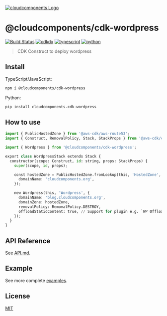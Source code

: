 [![cloudcomponents Logo](https://raw.githubusercontent.com/cloudcomponents/cdk-constructs/master/logo.png)](https://github.com/cloudcomponents/cdk-constructs)

# @cloudcomponents/cdk-wordpress

[![Build Status](https://github.com/cloudcomponents/cdk-constructs/workflows/Build/badge.svg)](https://github.com/cloudcomponents/cdk-constructs/actions?query=workflow=Build)
[![cdkdx](https://img.shields.io/badge/buildtool-cdkdx-blue.svg)](https://github.com/hupe1980/cdkdx)
[![typescript](https://img.shields.io/badge/jsii-typescript-blueviolet.svg)](https://www.npmjs.com/package/@cloudcomponents/cdk-wordpress)
[![python](https://img.shields.io/badge/jsii-python-blueviolet.svg)](https://pypi.org/project/cloudcomponents.cdk-wordpress/)

> CDK Construct to deploy wordpress

## Install

TypeScript/JavaScript:

```bash
npm i @cloudcomponents/cdk-wordpress
```

Python:

```bash
pip install cloudcomponents.cdk-wordpress
```

## How to use

```python
import { PublicHostedZone } from '@aws-cdk/aws-route53';
import { Construct, RemovalPolicy, Stack, StackProps } from '@aws-cdk/core';

import { Wordpress } from '@cloudcomponents/cdk-wordpress';

export class WordpressStack extends Stack {
  constructor(scope: Construct, id: string, props: StackProps) {
    super(scope, id, props);

    const hostedZone = PublicHostedZone.fromLookup(this, 'HostedZone', {
      domainName: 'cloudcomponents.org',
    });

    new Wordpress(this, 'Wordpress', {
      domainName: 'blog.cloudcomponents.org',
      domainZone: hostedZone,
      removalPolicy: RemovalPolicy.DESTROY,
      offloadStaticContent: true, // Support for plugin e.g. `WP Offload Media for Amazon S3`
    });
  }
}
```

## API Reference

See [API.md](https://github.com/cloudcomponents/cdk-constructs/tree/master/packages/cdk-wordpress/API.md).

## Example

See more complete [examples](https://github.com/cloudcomponents/cdk-constructs/tree/master/examples).

## License

[MIT](https://github.com/cloudcomponents/cdk-constructs/tree/master/packages/cdk-wordpress/LICENSE)
